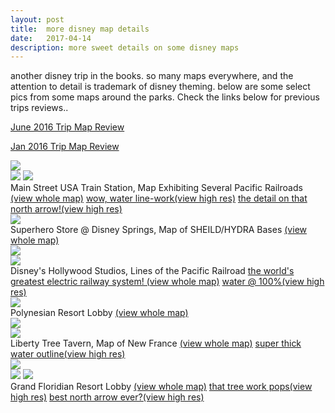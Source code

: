 ```yaml
---
layout: post
title:  more disney map details
date:   2017-04-14
description: more sweet details on some disney maps
---
```


another disney trip in the books. so many maps everywhere, and the attention to detail is trademark of disney theming. below are some select pics from some maps around the parks. Check the links below for previous trips reviews..

<a href="http://jonahadkins.com/2016/06/02/disney_map_details.html" target="_blank">June 2016 Trip Map Review</a>

<a href="http://jonahadkins.com/2016/01/29/pagani_carto.html" target="_blank">Jan 2016 Trip Map Review</a>

<div class="img_row">
    <img class="col three" src="/img/posts/ms1.png">
</div>
<div class="img_row">
    <img class="col two" src="/img/posts/ms2.png">
    <img class="col one" src="/img/posts/ms3.png">
</div>
<div class="col three caption">
    Main Street USA Train Station, Map Exhibiting Several Pacific Railroads
    <a href="{{ site.baseurl l}}/img/posts/ms1.png" target="_blank">(view whole map)</a>
    <a href="{{ site.baseurl l}}/img/posts/ms2.png" target="_blank">wow, water line-work(view high res)</a>
    <a href="{{ site.baseurl l}}/img/posts/ms3.png" target="_blank">the detail on that north arrow!(view high res)</a>
</div>
<div class="img_row">
    <img class="col three" src="/img/posts/ds1.jpeg">
</div>
<div class="col three caption">
    Superhero Store @ Disney Springs, Map of SHEILD/HYDRA Bases
    <a href="{{ site.baseurl l}}/img/posts/dis_contemporary.jpg" target="_blank">(view whole map)</a>
</div>
<div class="img_row">
    <img class="col three" src="/img/posts/mgm1.png">
</div>
<div class="img_row">
    <img class="col three" src="/img/posts/mgm2.png">
</div>
<div class="col three caption">
    Disney's Hollywood Studios, Lines of the Pacific Railroad
    <a href="{{ site.baseurl l}}/img/posts/mgm1.png" target="_blank">the world's greatest electric railway system! (view whole map)</a>
    <a href="{{ site.baseurl l}}/img/posts/mgm2.png" target="_blank">water @ 100%(view high res)</a>
</div>
<div class="img_row">
    <img class="col three" src="/img/posts/pr1.jpeg">
</div>
<div class="col three caption">
    Polynesian Resort Lobby
    <a href="{{ site.baseurl l}}/img/posts/pr1.jpeg" target="_blank">(view whole map)</a>
</div>
<div class="img_row">
    <img class="col three" src="/img/posts/ltt1.png">
</div>
<div class="img_row">
    <img class="col three" src="/img/posts/ltt2.png">
</div>
<div class="col three caption">
    Liberty Tree Tavern, Map of New France
    <a href="{{ site.baseurl l}}/img/posts/ltt1.png" target="_blank">(view whole map)</a>
    <a href="{{ site.baseurl l}}/img/posts/ltt2.png" target="_blank">super thick water outline(view high res)</a>
</div><div class="img_row">
    <img class="col three" src="/img/posts/gf1.png">
</div>
<div class="img_row">
    <img class="col two" src="/img/posts/gf2.png">
    <img class="col one" src="/img/posts/gf3.png">
</div>
<div class="col three caption">
    Grand Floridian Resort Lobby
    <a href="{{ site.baseurl l}}/img/posts/gf1.png" target="_blank">(view whole map)</a>
    <a href="{{ site.baseurl l}}/img/posts/gf2.png" target="_blank">that tree work pops(view high res)</a>
    <a href="{{ site.baseurl l}}/img/posts/gf3.png" target="_blank">best north arrow ever?(view high res)</a>
</div>
